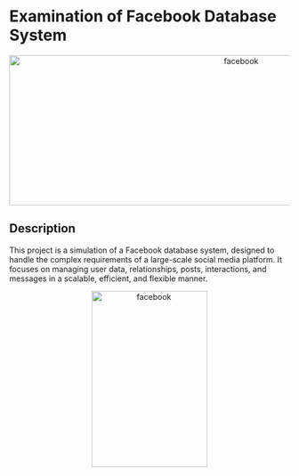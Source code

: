 # Examination of Facebook Database System

<p align="center">
  <img width="817.5" height="270" src="https://github.com/user-attachments/assets/3f545db3-da4d-4ac3-b4a2-dc6d3415c27f" alt="facebook">
</p>

## Description
This project is a simulation of a Facebook database system, designed to handle the complex requirements of a large-scale social media platform. It focuses on managing user data, relationships, posts, interactions, and messages in a scalable, efficient, and flexible manner.

<p align="center">
  <img width="207.5" height="317.5" src="https://github.com/user-attachments/assets/77cf0f1a-51d8-4e2b-a822-d0e46b1e072c" alt="facebook">
</p>
